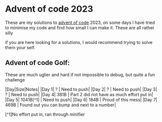 # Advent of code 2023

These are my solutions to [advent of code](https://adventofcode.com/) 2023, on some days I have tried to minimise my code and find how small I can make it. These are all rather silly

if you are here looking for a solutions, I would recommend trying to solve them your self.

## Advent of code Golf:
These are much uglier and hard if not impossible to debug, but quite a fun challenge

|Day|Size|Notes|
|Day 1| ? | Need to push|
|Day 2| ? | Need to push|
|Day 3| ? | Need to push|
|Day 4| 381B | Part 2 did not have as much effort put in|
|Day 5| 1041B[^1] | Need to push|
|Day 6| 184B | Proud of this mess|
|Day 7| 469B | Found out you can bump and next to a number|

[^1]No effort put in, ran through minifier